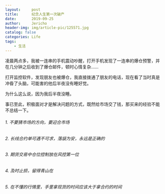 ```yaml
---
layout:     post
title:      纪念人生第一次破产
date:       2019-09-25
author:     Jericho
header-img: img/article-pic/125571.jpg
catalog: false
categories: Life
tags:
    - 生活
---
```


凌晨两点多，我被一连串的手机震动吵醒，打开手机发现了一连串的爆仓预警，并在几分钟之后收到了爆仓邮件，顿时心情复杂……

打开监控软件，发现朋友也被爆仓，我直接拨通了朋友的电话，现在看了当时真是冲昏了头脑，可能害的他后半夜没有睡好觉。

为什么这么说，因为我后半夜没睡。

事已至此，积极面对才是解决问题的方式，既然给市场交了钱，那买来的经验不能不总结一下。


###### 1. 不要猜市场的方向，要迎合市场

###### 2. 长线合约单可遇不可求，落袋为安，永远是正确的

###### 3. 期货交易中仓位控制放在风控第一位

###### 4. 及时止损，留得青山在

###### 5. 在不懂的行情里，手里拿现货的时间应该大于拿合约的时间


